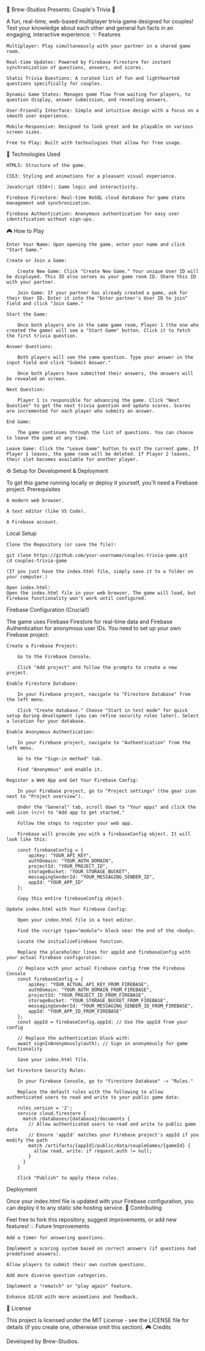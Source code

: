 💖 Brew-Studios Presents: Couple's Trivia 💖

A fun, real-time, web-based multiplayer trivia game designed for couples! Test your knowledge about each other and general fun facts in an engaging, interactive experience.
✨ Features

    Multiplayer: Play simultaneously with your partner in a shared game room.

    Real-time Updates: Powered by Firebase Firestore for instant synchronization of questions, answers, and scores.

    Static Trivia Questions: A curated list of fun and lighthearted questions specifically for couples.

    Dynamic Game States: Manages game flow from waiting for players, to question display, answer submission, and revealing answers.

    User-Friendly Interface: Simple and intuitive design with a focus on a smooth user experience.

    Mobile-Responsive: Designed to look great and be playable on various screen sizes.

    Free to Play: Built with technologies that allow for free usage.

🚀 Technologies Used

    HTML5: Structure of the game.

    CSS3: Styling and animations for a pleasant visual experience.

    JavaScript (ES6+): Game logic and interactivity.

    Firebase Firestore: Real-time NoSQL cloud database for game state management and synchronization.

    Firebase Authentication: Anonymous authentication for easy user identification without sign-ups.

🎮 How to Play

    Enter Your Name: Upon opening the game, enter your name and click "Start Game."

    Create or Join a Game:

        Create New Game: Click "Create New Game." Your unique User ID will be displayed. This ID also serves as your game room ID. Share this ID with your partner.

        Join Game: If your partner has already created a game, ask for their User ID. Enter it into the "Enter partner's User ID to join" field and click "Join Game."

    Start the Game:

        Once both players are in the same game room, Player 1 (the one who created the game) will see a "Start Game" button. Click it to fetch the first trivia question.

    Answer Questions:

        Both players will see the same question. Type your answer in the input field and click "Submit Answer."

        Once both players have submitted their answers, the answers will be revealed on screen.

    Next Question:

        Player 1 is responsible for advancing the game. Click "Next Question" to get the next trivia question and update scores. Scores are incremented for each player who submits an answer.

    End Game:

        The game continues through the list of questions. You can choose to leave the game at any time.

    Leave Game: Click the "Leave Game" button to exit the current game. If Player 1 leaves, the game room will be deleted. If Player 2 leaves, their slot becomes available for another player.

⚙️ Setup for Development & Deployment

To get this game running locally or deploy it yourself, you'll need a Firebase project.
Prerequisites

    A modern web browser.

    A text editor (like VS Code).

    A Firebase account.

Local Setup

    Clone the Repository (or save the file):

    git clone https://github.com/your-username/couples-trivia-game.git
    cd couples-trivia-game

    (If you just have the index.html file, simply save it to a folder on your computer.)

    Open index.html:
    Open the index.html file in your web browser. The game will load, but Firebase functionality won't work until configured.

Firebase Configuration (Crucial!)

The game uses Firebase Firestore for real-time data and Firebase Authentication for anonymous user IDs. You need to set up your own Firebase project:

    Create a Firebase Project:

        Go to the Firebase Console.

        Click "Add project" and follow the prompts to create a new project.

    Enable Firestore Database:

        In your Firebase project, navigate to "Firestore Database" from the left menu.

        Click "Create database." Choose "Start in test mode" for quick setup during development (you can refine security rules later). Select a location for your database.

    Enable Anonymous Authentication:

        In your Firebase project, navigate to "Authentication" from the left menu.

        Go to the "Sign-in method" tab.

        Find "Anonymous" and enable it.

    Register a Web App and Get Your Firebase Config:

        In your Firebase project, go to "Project settings" (the gear icon next to "Project overview").

        Under the "General" tab, scroll down to "Your apps" and click the web icon (</>) to "Add app to get started."

        Follow the steps to register your web app.

        Firebase will provide you with a firebaseConfig object. It will look like this:

        const firebaseConfig = {
            apiKey: "YOUR_API_KEY",
            authDomain: "YOUR_AUTH_DOMAIN",
            projectId: "YOUR_PROJECT_ID",
            storageBucket: "YOUR_STORAGE_BUCKET",
            messagingSenderId: "YOUR_MESSAGING_SENDER_ID",
            appId: "YOUR_APP_ID"
        };

        Copy this entire firebaseConfig object.

    Update index.html with Your Firebase Config:

        Open your index.html file in a text editor.

        Find the <script type="module"> block near the end of the <body>.

        Locate the initializeFirebase function.

        Replace the placeholder lines for appId and firebaseConfig with your actual Firebase configuration:

        // Replace with your actual Firebase config from the Firebase Console
        const firebaseConfig = {
            apiKey: "YOUR_ACTUAL_API_KEY_FROM_FIREBASE",
            authDomain: "YOUR_AUTH_DOMAIN_FROM_FIREBASE",
            projectId: "YOUR_PROJECT_ID_FROM_FIREBASE",
            storageBucket: "YOUR_STORAGE_BUCKET_FROM_FIREBASE",
            messagingSenderId: "YOUR_MESSAGING_SENDER_ID_FROM_FIREBASE",
            appId: "YOUR_APP_ID_FROM_FIREBASE"
        };
        const appId = firebaseConfig.appId; // Use the appId from your config

        // Replace the authentication block with:
        await signInAnonymously(auth); // Sign in anonymously for game functionality

        Save your index.html file.

    Set Firestore Security Rules:

        In your Firebase Console, go to "Firestore Database" -> "Rules."

        Replace the default rules with the following to allow authenticated users to read and write to your public game data:

        rules_version = '2';
        service cloud.firestore {
          match /databases/{database}/documents {
            // Allow authenticated users to read and write to public game data
            // Ensure 'appId' matches your Firebase project's appId if you modify the path
            match /artifacts/{appId}/public/data/coupleGames/{gameId} {
              allow read, write: if request.auth != null;
            }
          }
        }

        Click "Publish" to apply these rules.

Deployment

Once your index.html file is updated with your Firebase configuration, you can deploy it to any static site hosting service.
🤝 Contributing

Feel free to fork this repository, suggest improvements, or add new features!
💡 Future Improvements

    Add a timer for answering questions.

    Implement a scoring system based on correct answers (if questions had predefined answers).

    Allow players to submit their own custom questions.

    Add more diverse question categories.

    Implement a "rematch" or "play again" feature.

    Enhance UI/UX with more animations and feedback.

📄 License

This project is licensed under the MIT License - see the LICENSE file for details (if you create one, otherwise omit this section).
🎮 Credits

Developed by Brew-Studios.
